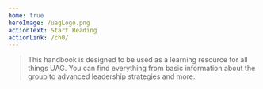 ```yaml
---
home: true
heroImage: /uagLogo.png
actionText: Start Reading
actionLink: /ch0/
---
```


> This handbook is designed to be used as a learning resource for all things UAG. You can find everything from basic information about the group to advanced leadership strategies and more.
